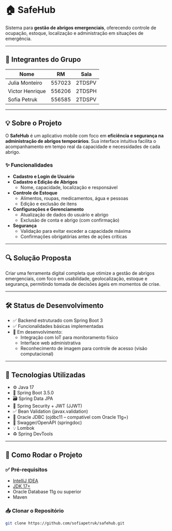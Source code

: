 # 🏠 SafeHub

Sistema para **gestão de abrigos emergenciais**, oferecendo controle de ocupação, estoque, localização e administração em situações de emergência.

---

## 👥 Integrantes do Grupo

| Nome             | RM     | Sala   |
|------------------|--------|--------|
| Julia Monteiro   | 557023 | 2TDSPV |
| Victor Henrique  | 556206 | 2TDSPH |
| Sofia Petruk     | 556585 | 2TDSPV |

---

## 💡 Sobre o Projeto

O **SafeHub** é um aplicativo mobile com foco em **eficiência e segurança na administração de abrigos temporários**. Sua interface intuitiva facilita o acompanhamento em tempo real da capacidade e necessidades de cada abrigo.

### ✨ Funcionalidades

- **Cadastro e Login de Usuário**
- **Cadastro e Edição de Abrigos**  
  - Nome, capacidade, localização e responsável
- **Controle de Estoque**  
  - Alimentos, roupas, medicamentos, água e pessoas
  - Edição e exclusão de itens
- **Configurações e Gerenciamento**
  - Atualização de dados do usuário e abrigo
  - Exclusão de conta e abrigo (com confirmação)
- **Segurança**
  - Validação para evitar exceder a capacidade máxima
  - Confirmações obrigatórias antes de ações críticas

---

## 🔍 Solução Proposta

Criar uma ferramenta digital completa que otimize a gestão de abrigos emergenciais, com foco em usabilidade, geolocalização, estoque e segurança, permitindo tomada de decisões ágeis em momentos de crise.

---

## 🛠️ Status de Desenvolvimento

- ✅ Backend estruturado com Spring Boot 3
- ✅ Funcionalidades básicas implementadas
- 🔄 Em desenvolvimento:
  - Integração com IoT para monitoramento físico
  - Interface web administrativa
  - Reconhecimento de imagem para controle de acesso (visão computacional)

---

## 🧰 Tecnologias Utilizadas

- ⚙️ Java 17  
- 🚀 Spring Boot 3.5.0  
- 🗃️ Spring Data JPA  
- 🔐 Spring Security + JWT (JJWT)  
- ✅ Bean Validation (javax.validation)  
- 🧪 Oracle JDBC (ojdbc11 – compatível com Oracle 11g+)  
- 📖 Swagger/OpenAPI (springdoc)  
- 💡 Lombok  
- ♻️ Spring DevTools  

---

## 🚀 Como Rodar o Projeto

### ✅ Pré-requisitos

- [IntelliJ IDEA](https://www.jetbrains.com/idea/)
- [JDK 17+](https://adoptium.net/)
- Oracle Database 11g ou superior
- Maven

### 📥 Clonar o Repositório

```bash
git clone https://github.com/sofiapetruk/safehub.git
